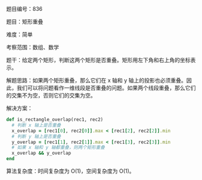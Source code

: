 题目编号：836

题目：矩形重叠

难度：简单

考察范围：数组、数学

题干：给定两个矩形，判断这两个矩形是否重叠。矩形用左下角和右上角的坐标表示。

解题思路：如果两个矩形重叠，那么它们在 x 轴和 y 轴上的投影也必须重叠。因此，我们可以将问题看作一维线段是否重叠的问题。如果两个线段重叠，那么它们的交集不为空，否则它们的交集为空。

解决方案：

```ruby
def is_rectangle_overlap(rec1, rec2)
  # 判断 x 轴上是否重叠
  x_overlap = [rec1[0], rec2[0]].max < [rec1[2], rec2[2]].min
  # 判断 y 轴上是否重叠
  y_overlap = [rec1[1], rec2[1]].max < [rec1[3], rec2[3]].min
  # 如果 x 轴和 y 轴都重叠，则两个矩形重叠
  x_overlap && y_overlap
end
```

算法复杂度：时间复杂度为 O(1)，空间复杂度为 O(1)。